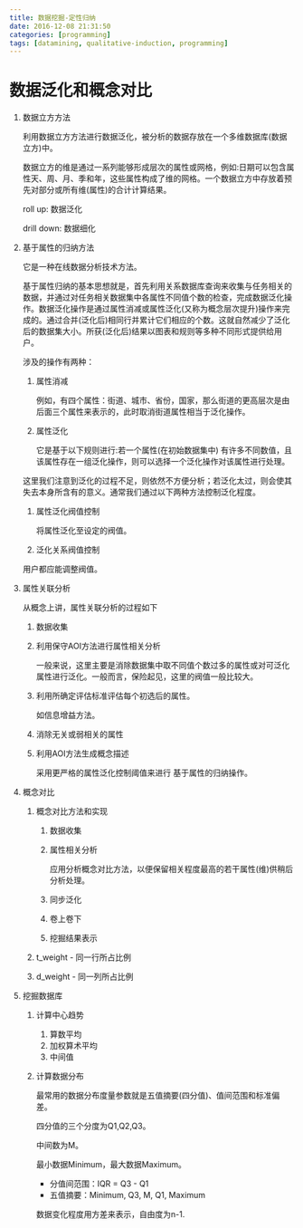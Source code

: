 ```yaml
---
title: 数据挖掘-定性归纳
date: 2016-12-08 21:31:50
categories: [programming]
tags: [datamining, qualitative-induction, programming]
---
```


# 数据泛化和概念对比

1.    数据立方方法

      利用数据立方方法进行数据泛化，被分析的数据存放在一个多维数据库(数据立方)中。

      数据立方的维是通过一系列能够形成层次的属性或网格，例如:日期可以包含属性天、周、月、季和年，这些属性构成了维的网格。一个数据立方中存放着预先对部分或所有维(属性)的合计计算结果。 

      roll up: 数据泛化

      drill down: 数据细化

2.    基于属性的归纳方法

      它是一种在线数据分析技术方法。

      基于属性归纳的基本思想就是，首先利用关系数据库查询来收集与任务相关的数据，并通过对任务相关数据集中各属性不同值个数的检查，完成数据泛化操作。数据泛化操作是通过属性消减或属性泛化(又称为概念层次提升)操作来完成的。通过合并(泛化后)相同行并累计它们相应的个数。这就自然减少了泛化后的数据集大小。所获(泛化后)结果以图表和规则等多种不同形式提供给用户。

      涉及的操作有两种：

      1. 属性消减

         例如，有四个属性：街道、城市、省份，国家，那么街道的更高层次是由后面三个属性来表示的，此时取消街道属性相当于泛化操作。

      2. 属性泛化

         它是基于以下规则进行:若一个属性(在初始数据集中) 有许多不同数值，且该属性存在一组泛化操作，则可以选择一个泛化操作对该属性进行处理。 

      这里我们注意到泛化的过程不足，则依然不方便分析；若泛化太过，则会使其失去本身所含有的意义。通常我们通过以下两种方法控制泛化程度。

      1. 属性泛化阀值控制

         将属性泛化至设定的阀值。

      2. 泛化关系阀值控制

      用户都应能调整阀值。

3.    属性关联分析

      从概念上讲，属性关联分析的过程如下

      1. 数据收集

      2. 利用保守AOI方法进行属性相关分析

         一般来说，这里主要是消除数据集中取不同值个数过多的属性或对可泛化属性进行泛化。一般而言，保险起见，这里的阀值一般比较大。

      3. 利用所确定评估标准评估每个初选后的属性。

         如信息增益方法。

      4. 消除无关或弱相关的属性

      5. 利用AOI方法生成概念描述

         采用更严格的属性泛化控制阈值来进行 基于属性的归纳操作。

4.    概念对比

      1. 概念对比方法和实现
         1. 数据收集

         2. 属性相关分析

            应用分析概念对比方法，以便保留相关程度最高的若干属性(维)供稍后分析处理。

         3. 同步泛化
         4. 卷上卷下
         5. 挖掘结果表示

      2. t_weight - 同一行所占比例

      3. d_weight - 同一列所占比例

5.    挖掘数据库

      1. 计算中心趋势

         1. 算数平均
         2. 加权算术平均
         3. 中间值

      2. 计算数据分布

         最常用的数据分布度量参数就是五值摘要(四分值)、值间范围和标准偏差。

         四分值的三个分度为Q1,Q2,Q3。

         中间数为M。

         最小数据Minimum，最大数据Maximum。

         - 分值间范围：IQR = Q3 - Q1
         - 五值摘要：Minimum, Q3, M, Q1, Maximum

         数据变化程度用方差来表示，自由度为n-1.